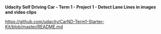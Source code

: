 **Udacity Self Driving Car - Term 1 - Project 1 - Detect Lane Lines in images and video clips**

https://github.com/udacity/CarND-Term1-Starter-Kit/blob/master/README.md


